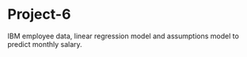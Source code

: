 # Project-6
IBM employee data, linear regression model and assumptions model to predict monthly salary.
